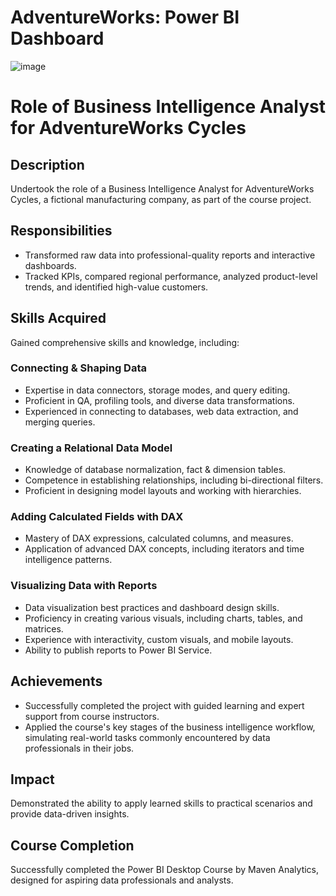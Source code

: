 # AdventureWorks: Power BI Dashboard

![image](https://github.com/ellakennedy/AdventureWorks/assets/97488388/8729c932-1459-4463-94a7-534bbe47ebce)

# Role of Business Intelligence Analyst for AdventureWorks Cycles

## Description
Undertook the role of a Business Intelligence Analyst for AdventureWorks Cycles, a fictional manufacturing company, as part of the course project.

## Responsibilities
- Transformed raw data into professional-quality reports and interactive dashboards.
- Tracked KPIs, compared regional performance, analyzed product-level trends, and identified high-value customers.

## Skills Acquired
Gained comprehensive skills and knowledge, including:

### Connecting & Shaping Data
- Expertise in data connectors, storage modes, and query editing.
- Proficient in QA, profiling tools, and diverse data transformations.
- Experienced in connecting to databases, web data extraction, and merging queries.

### Creating a Relational Data Model
- Knowledge of database normalization, fact & dimension tables.
- Competence in establishing relationships, including bi-directional filters.
- Proficient in designing model layouts and working with hierarchies.

### Adding Calculated Fields with DAX
- Mastery of DAX expressions, calculated columns, and measures.
- Application of advanced DAX concepts, including iterators and time intelligence patterns.

### Visualizing Data with Reports
- Data visualization best practices and dashboard design skills.
- Proficiency in creating various visuals, including charts, tables, and matrices.
- Experience with interactivity, custom visuals, and mobile layouts.
- Ability to publish reports to Power BI Service.

## Achievements
- Successfully completed the project with guided learning and expert support from course instructors.
- Applied the course's key stages of the business intelligence workflow, simulating real-world tasks commonly encountered by data professionals in their jobs.

## Impact
Demonstrated the ability to apply learned skills to practical scenarios and provide data-driven insights.

## Course Completion
Successfully completed the Power BI Desktop Course by Maven Analytics, designed for aspiring data professionals and analysts.
